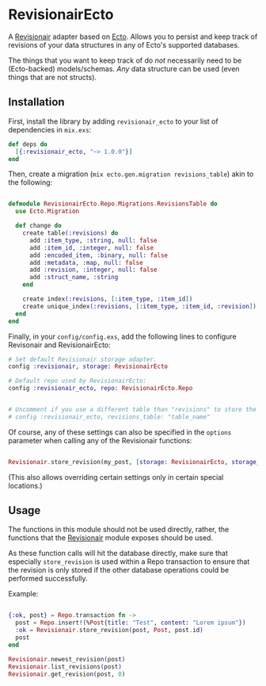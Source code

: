 # RevisionairEcto

A [Revisionair](https://github.com/Qqwy/elixir_revisionair) adapter based on [Ecto](https://github.com/elixir-ecto/ecto). Allows you to persist and keep track of revisions of your data structures in any of Ecto's supported databases.

The things that you want to keep track of do _not_ necessarily need to be (Ecto-backed) models/schemas. _Any_ data structure can be used (even things that are not structs).

## Installation

First, install the library by adding `revisionair_ecto` to your list of dependencies in `mix.exs`:

```elixir
def deps do
  [{:revisionair_ecto, "~> 1.0.0"}]
end
```

Then, create a migration (`mix ecto.gen.migration revisions_table`) akin to the following:

```elixir

defmodule RevisionairEcto.Repo.Migrations.RevisionsTable do
  use Ecto.Migration

  def change do
    create table(:revisions) do
      add :item_type, :string, null: false
      add :item_id, :integer, null: false
      add :encoded_item, :binary, null: false
      add :metadata, :map, null: false
      add :revision, :integer, null: false
      add :struct_name, :string
    end

    create index(:revisions, [:item_type, :item_id])
    create unique_index(:revisions, [:item_type, :item_id, :revision])
  end
end
```

Finally, in your `config/config.exs`, add the following lines to configure Revisonair and RevisionairEcto:


```elixir
# Set default Revisionair storage adapter.
config :revisionair, storage: RevisionairEcto

# Default repo used by RevisionairEcto:
config :revisionair_ecto, repo: RevisionairEcto.Repo


# Uncomment if you use a different table than "revisions" to store the revisions information:
# config :revisionair_ecto, revisions_table: "table_name"
```

Of course, any of these settings can also be specified in the `options` parameter when calling any of the Revisionair functions:

```elixir

Revisionair.store_revision(my_post, [storage: RevisionairEcto, storage_options: [repo: MyOtherRepo, revisions_table: "my_revisions"]])

```

(This also allows overriding certain settings only in certain special locations.)

## Usage

The functions in this module should not be used directly, rather, the functions that the [Revisionair](https://github.com/Qqwy/elixir_revisionair) module exposes should be used.

As these function calls will hit the database directly, make sure that especially `store_revision` is used within a Repo transaction to ensure that the revision is only stored if the other database operations could be performed successfully.

Example: 
```elixir

{:ok, post} = Repo.transaction fn ->
  post = Repo.insert!(%Post{title: "Test", content: "Lorem ipsum"})
  :ok = Revisionair.store_revision(post, Post, post.id)
  post
end

Revisionair.newest_revision(post)
Revisionair.list_revisions(post)
Revisionair.get_revision(post, 0)
```
